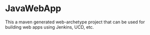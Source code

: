# JavaWebApp

This a maven generated web-archetype project that can be used for building web apps using Jenkins, UCD, etc.
